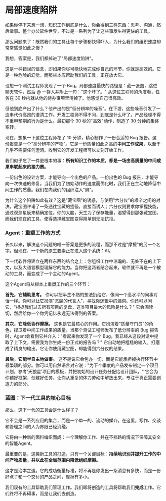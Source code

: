 # 局部速度陷阱

如果你停下来想一想，知识工作到底是什么，你会得到三样东西：思考、沟通，然后做事。整个办公软件世界，不过是一系列为了让这些事发生得更快的工具。

那么问题来了：既然我们的工具让每个步骤都快得吓人，为什么我们的组织速度却常常感觉如此之慢？

我想，答案是，我们都掉进了"局部速度陷阱"。

这是一种错误的信念，即如果你尽可能快地完成你自己的环节，你就是高效的。它是一种危险的幻觉，而那些本应帮助我们的工具，正在放大它。

设想一个测试工程师发现了一个 Bug。局部速度最快的路径是：截一张图，跳进聊天软件，然后 @ 一群人并附上一句："这个坏了。" 从这位工程师的角度看，任务在 30 秒内就从他的待办事项里清掉了。他感觉自己很高效。

但他到底产出了什么？他产出的是"低分辨率的噪音"。在下游，这些噪音引发了一连串代价高昂的澄清工作。开发工程师不得不问，到底是什么坏了。产品经理不得不重申预期的行为是什么。最初那个 30 秒的"高效"动作，制造了 30 分钟的集体空转。

现在，想象一下这位工程师花了 10 分钟，精心制作了一份合适的 Bug 报告。这份报告是一个"高分辨率的产物"。它是一份质量如此之高的**中间工作成果**，以至于几乎不需要任何澄清。收到它的开发工程师可以立刻开始工作。

我们似乎忘了一件更根本的事：**所有知识工作的本质，都是一场由高质量的中间成果串联起来的接力赛。**

一份出色的设计方案，才能导向一个出色的产品。一份出色的 Bug 报告，才能导向一次快速的修复。当我们为了初始动作的速度而优化时，我们正在主动地降低中间工作的质量。我们在向我们的组织注入"熵"。

为什么这个陷阱如此有效？这是"藏宝图"的诱惑，与使用"六分仪"的艰辛之间的对决。藏宝图许诺了一条通往宝藏的捷径，直接而诱人；六分仪则要求你掌握技能，通过观测星辰来精确定位。你的大脑，天生为了保存能量，渴望得到那张藏宝图。而我们现在的工具，使得选择藏宝图变得简单到无法抗拒。

### Agent：重塑工作的方式

长久以来，解决这个问题的唯一答案是更多的流程，而那不过是"摩擦"的另一个名字。但现在，一个新的原生要素正在进入这个系统：AI。

下一代软件将建立在两样东西的结合之上：你组织工作中浩瀚的、无处不在的上下文，以及大语言模型理解它的能力。当你把这两者结合起来，软件就不再是一个被动的工具，而变成了一个主动的Agent。

这个Agent将从根本上重塑工作的三个环节：

**首先，它辅助思考。** 你可以把半生不熟的想法扔给它，像同一个高水平的同事对话一样。你可以让它扮演"恶魔的代言人"，寻找你逻辑中的漏洞。你还可以问它，"根据我们过去所有项目的复盘，这类项目最大的风险是什么？" 它会阅读一切，然后给你一个你凭记忆永远无法得到的答案。

**其次，它降低协作摩擦。** 这也是它最核心的作用。它扮演着"质量守门员"的角色，捍卫着中间工作成果的质量。当那个测试工程师发布了低分辨率的 Bug 报告时，Agent会看到它并介入："看起来你发现了一个 Bug。我已经从这段对话中提取了上下文，需要我为你生成一份正式的报告吗？" 它自动地把粗糙的输入，打磨成了精良的输出。它让你使用藏宝图，却能得到六分仪的结果。

**最后，它能半自主地做事。** 这不是说它会包办一切，而是它能承担掉执行环节中最繁琐的部分。你可以用自然语言对它说："为下个季度的产品发布制定一个项目计划，参考'天狼星'项目的模板，并把初始的设计任务分配给设计团队。" 它会为你铺好框架，创建好任务，让你从重复的体力劳动中解放出来，专注于真正需要创造力的部分。

### 蓝图：下一代工具的核心目标

那么，这下一代的工具会是什么样子？

它不会是一系列应用的集合，而是一个单一的、流动的媒介，在这里，写作、交谈和管理之间的人为界限已经消融。

它将由一种新的面料编织而成：一个理解你工作、并在不挡路的情况下保障其安全的智能Agent。

最重要的是，这类新工具的打造，只有一个关键目标：**持续地识别并提升工作的中间产物质量，并以此在全局范围内降低组织摩擦。**

这才是治本之道。它的成功衡量标准，将不再是你发出一条消息有多快，而是一份好点子和一个交付的产品之间，摩擦有多小。

我们现有的工具帮助我们管理工作。我们即将创造的工具将帮助我们**完成**工作。它们终将不再碍事，而是让我们去创造。